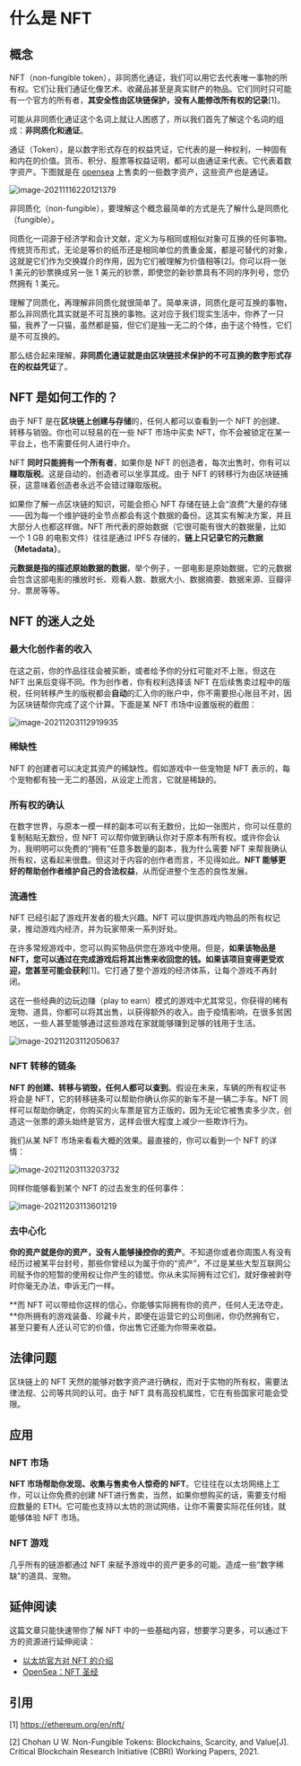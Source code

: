 # 什么是 NFT

## 概念

NFT（non-fungible token），非同质化通证，我们可以用它去代表唯一事物的所有权。它们让我们通证化像艺术、收藏品甚至是真实财产的物品。它们同时只可能有一个官方的所有者，**其安全性由区块链保护，没有人能修改所有权的记录**[1]。

可能从非同质化通证这个名词上就让人困惑了，所以我们首先了解这个名词的组成：**非同质化和通证**。

通证（Token），是以数字形式存在的权益凭证，它代表的是一种权利，一种固有和内在的价值。货币、积分、股票等权益证明，都可以由通证来代表。它代表着数字资产。下图就是在 [opensea](https://opensea.io/) 上售卖的一些数字资产，这些资产也是通证。

![image-20211116220121379](https://img-thestarboys.oss-cn-beijing.aliyuncs.com/img/image-20211116220121379.png)

非同质化（non-fungible），要理解这个概念最简单的方式是先了解什么是同质化（fungible）。

同质化一词源于经济学和会计文献，定义为与相同或相似对象可互换的任何事物。传统货币形式，无论是等价的纸币还是相同单位的贵重金属，都是可替代的对象，这就是它们作为交换媒介的作用，因为它们被理解为价值相等[2]。你可以将一张 1 美元的钞票换成另一张 1 美元的钞票，即使您的新钞票具有不同的序列号，您仍然拥有 1 美元。 

理解了同质化，再理解非同质化就很简单了。简单来讲，同质化是可互换的事物，那么非同质化其实就是不可互换的事物。这对应于我们现实生活中，你养了一只猫，我养了一只猫，虽然都是猫，但它们是独一无二的个体，由于这个特性，它们是不可互换的。

那么结合起来理解，**非同质化通证就是由区块链技术保护的不可互换的数字形式存在的权益凭证**了。

## NFT 是如何工作的？

由于 NFT 是在**区块链上创建与存储**的，任何人都可以查看到一个 NFT 的创建、转移与销毁。你也可以轻易的在一些 NFT 市场中买卖 NFT，你不会被锁定在某一平台上，也不需要任何人进行中介。

NFT **同时只能拥有一个所有者**，如果你是 NFT 的创造者，每次出售时，你有可以**赚取版税**。这是自动的，创造者可以坐享其成。由于 NFT 的转移行为由区块链捕获，这意味着创造者永远不会错过赚取版税。

如果你了解一点区块链的知识，可能会担心 NFT 存储在链上会“浪费”大量的存储——因为每一个维护链的全节点都会有这个数据的备份。这其实有解决方案，并且大部分人也都这样做。NFT 所代表的原始数据（它很可能有很大的数据量，比如一个 1 GB 的电影文件）往往是通过 IPFS 存储的，**链上只记录它的元数据（Metadata）**。

**元数据是指的描述原始数据的数据**，举个例子，一部电影是原始数据，它的元数据会包含这部电影的播放时长、观看人数、数据大小、数据摘要、数据来源、豆瓣评分、票房等等。

## NFT 的迷人之处

### 最大化创作者的收入

在这之前，你的作品往往会被买断，或者给予你的分红可能对不上账，但这在 NFT 出来后变得不同。作为创作者，你有权利选择该 NFT 在后续售卖过程中的版税，任何转移产生的版税都会**自动**的汇入你的账户中，你不需要担心账目不对，因为区块链帮你完成了这个计算。下面是某 NFT 市场中设置版税的截图：

![image-20211203112919935](https://img-thestarboys.oss-cn-beijing.aliyuncs.com/img/image-20211203112919935.png)

### 稀缺性

NFT 的创建者可以决定其资产的稀缺性。假如游戏中一些宠物是 NFT 表示的，每个宠物都有独一无二的基因，从设定上而言，它就是稀缺的。

### 所有权的确认

在数字世界，与原本一模一样的副本可以有无数份，比如一张图片，你可以任意的复制粘贴无数份，但 NFT 可以帮你做到确认你对于原本有所有权。或许你会认为，我明明可以免费的“拥有”任意多数量的副本，我为什么需要 NFT 来帮我确认所有权，这看起来很蠢。但这对于内容的创作者而言，不见得如此。**NFT 能够更好的帮助创作者维护自己的合法权益**，从而促进整个生态的良性发展。

### 流通性

NFT 已经引起了游戏开发者的极大兴趣。NFT 可以提供游戏内物品的所有权记录，推动游戏内经济，并为玩家带来一系列好处。

在许多常规游戏中，您可以购买物品供您在游戏中使用。但是，**如果该物品是 NFT，您可以通过在完成游戏后将其出售来收回您的钱。如果该项目变得更受欢迎，您甚至可能会获利**[1]。它打通了整个游戏的经济体系，让每个游戏不再封闭。

这在一些经典的边玩边赚（play to earn）模式的游戏中尤其常见，你获得的稀有宠物、道具，你都可以将其出售，以获得额外的收入。由于疫情影响，在很多贫困地区，一些人甚至能够通过这些游戏在家就能够赚到足够的钱用于生活。

![image-20211203112050637](https://img-thestarboys.oss-cn-beijing.aliyuncs.com/img/image-20211203112050637.png)

### NFT 转移的链条

**NFT 的创建、转移与销毁，任何人都可以查到**。假设在未来，车辆的所有权证书将会是 NFT，它的转移链条可以帮助你确认你买的新车不是一辆二手车。NFT 同样可以帮助你确定，你购买的火车票是官方正版的，因为无论它被售卖多少次，创造这一张票的源头始终是官方，这样会很大程度上减少一些欺诈行为。

我们从某 NFT 市场来看看大概的效果。最直接的，你可以看到一个 NFT 的详情：

![image-20211203113203732](https://img-thestarboys.oss-cn-beijing.aliyuncs.com/img/image-20211203113203732.png)

同样你能够看到某个 NFT 的过去发生的任何事件：

![image-20211203113601219](https://img-thestarboys.oss-cn-beijing.aliyuncs.com/img/image-20211203113601219.png)

### 去中心化

**你的资产就是你的资产，没有人能够操控你的资产**。不知道你或者你周围人有没有经历过被某平台封号，那些你曾经以为属于你的“资产”，不过是某些大型互联网公司赋予你的短暂的使用权让你产生的错觉。你从未实际拥有过它们，就好像被剥夺时你毫无办法，申诉无门一样。

**而 NFT 可以带给你这样的信心，你能够实际拥有你的资产，任何人无法夺走。**你所拥有的游戏装备、珍藏卡片，即便在运营它的公司倒闭，你仍然拥有它，甚至只要有人还认可它的价值，你出售它还能为你带来收益。

## 法律问题

区块链上的 NFT 天然的能够对数字资产进行确权，而对于实物的所有权，需要法律法规、公司等共同的认可。由于 NFT 具有高投机属性，它在有些国家可能会受限。

## 应用

### NFT 市场

**NFT 市场帮助你发现、收集与售卖令人惊奇的 NFT**。它往往在以太坊网络上工作，可以让你免费的创建 NFT进行售卖，当然，如果你想购买的话，需要支付相应数量的 ETH。它可能也支持以太坊的测试网络，让你不需要实际花任何钱，就能够体验 NFT 市场。

### NFT 游戏

几乎所有的链游都通过 NFT 来赋予游戏中的资产更多的可能。造成一些“数字稀缺”的道具、宠物。

## 延伸阅读

这篇文章只能快速带你了解 NFT 中的一些基础内容，想要学习更多，可以通过下方的资源进行延伸阅读：

- [以太坊官方对 NFT 的介绍](https://ethereum.org/en/nft/)
- [OpenSea：NFT 圣经](https://opensea.io/blog/guides/non-fungible-tokens/)

## 引用

[1] https://ethereum.org/en/nft/

[2] Chohan U W. Non-Fungible Tokens: Blockchains, Scarcity, and Value[J]. Critical Blockchain Research Initiative (CBRI) Working Papers, 2021.